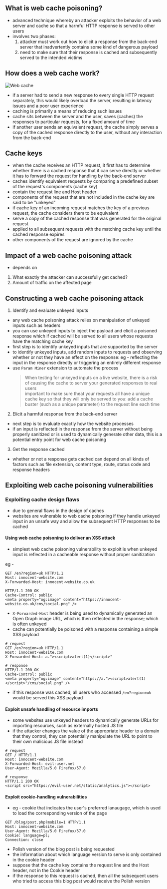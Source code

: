 ## What is web cache poisoning?

- advanced technique whereby an attacker exploits the behavior of a web server and cache so that a harmful HTTP response is served to other users
- involves two phases:
  1. attacker must work out how to elicit a response from the back-end server that inadvertently contains some kind of dangerous payload
  2. need to make sure that their response is cached and subsequently served to the intended victims

## How does a web cache work?

![Web cache](/Portswigger/images/caching.svg)

- if a server had to send a new response to every single HTTP request separately, this would likely overload the server, resulting in latency issues and a poor user experience
- caching is primarily a means of reducing such issues
- cache sits between the server and the user, saves (caches) the responses to particular requests, for a fixed amount of time
- if another user sends an equivalent request, the cache simply serves a copy of the cached response directly to the user, without any interaction from the back-end

## Cache keys

- when the cache receives an HTTP request, it first has to determine whether there is a cached response that it can serve directly or whether it has to forward the request for handling by the back-end server
- caches identify equivalent requests by comparing a predefined subset of the request's components (cache key)
- contain the request line and Host header
- components of the request that are not included in the cache key are said to be "unkeyed"
- if cache key of an incoming request matches the key of a previous request, the cache considers them to be equivalent
- serve a copy of the cached response that was generated for the original request
- applied to all subsequent requests with the matching cache key until the cached response expires
- other components of the request are ignored by the cache

## Impact of a web cache poisoning attack

- depends on

1. What exactly the attacker can successfully get cached?
2. Amount of traffic on the affected page

## Constructing a web cache poisoning attack

1. Identify and evaluate unkeyed inputs

- any web cache poisoning attack relies on manipulation of unkeyed inputs such as headers
- you can use unkeyed inputs to inject the payload and elicit a poisoned response which if cached will be served to all users whose requests have the matching cache key
- first step is to identify unkeyed inputs that are supported by the server
- to identify unkeyed inputs, add random inputs to requests and observing whether or not they have an effect on the response: eg - reflecting the input in the response directly or triggering an entirely different response
- use `Param Miner` extension to automate the process
  > When testing for unkeyed inputs on a live website, there is a risk of causing the cache to server your generated responses to real users  
  > important to make sure theat your requests all have a unique cache key so that they will only be served to you: add a cache buster (such as a unique parameter) to the request line each time

2. Elicit a harmful response from the back-end server

- next step is to evaluate exactly how the website processes
- if an input is reflected in the response from the server without being properly sanitized or is used to dynamically generate other data, this is a potential entry point for web cache poisoning

3. Get the response cached

- whether or not a response gets cached can depend on all kinds of factors such as file extension, content type, route, status code and response headers

## Exploiting web cache poisoning vulnerabilities

### Exploiting cache design flaws

- due to general flaws in the design of caches
- websites are vulnerable to web cache poisoning if they handle unkeyed input in an unsafe way and allow the subsequent HTTP responses to be cached

#### Using web cache poisoning to deliver an XSS attack

- simplest web cache poisoning vulnerability to exploit is when unkeyed input is reflected in a cacheable response without proper sanitization

eg -

```
GET /en?region=uk HTTP/1.1
Host: innocent-website.com
X-Forwarded-Host: innocent-website.co.uk

HTTP/1.1 200 OK
Cache-Control: public
<meta property="og:image" content="https://innocent-website.co.uk/cms/social.png" />
```

- `X-Forwarded-Host` header is being used to dynamically generated an Open Graph image URL, which is then reflected in the response; which is often unkeyed
- cache can potentially be poisoned with a response containing a simple XSS payload

```
# request
GET /en?region=uk HTTP/1.1
Host: innocent-website.com
X-Forwarded-Host: a."><script>alert(1)</script>"

# response
HTTP/1.1 200 OK
Cache-Control: public
<meta property="og:image" content="https://a."><script>alert(1)</script>"/cms/social.png" />
```

- if this response was cached, all users who accessed `/en?region=uk` would be served this XSS payload

#### Exploit unsafe handling of resource imports

- some websites use unkeyed headers to dynamically generate URLs for importing resources, such as externally hosted JS file
- if the attacker changes the value of the appropriate header to a domain that they control, they can potentially manipulate the URL to point to their own malicious JS file instead

```
# request
GET / HTTP/1.1
Host: innocent-website.com
X-Forwarded-Host: evil-user.net
User-Agent: Mozilla/5.0 Firefox/57.0

# response
HTTP/1.1 200 OK
<script src="https://evil-user.net/static/analytics.js"></script>
```

#### Exploit cookie-handling vulnerabilities

- eg - cookie that indicates the user's preferred lanaugage, which is used to load the corresponding version of the page

```
GET /blog/post.php?mobile=1 HTTP/1.1
Host: innocent-website.com
User-Agent: Mozilla/5.0 Firefox/57.0
Cookie: language=pl;
Connection: close
```

- Polish version of the blog post is being requested
- the information about which language version to serve is only contained in the cookie header
- suppose that the cache key contains the request line and the Host header, not in the Cookie header
- if the response to this request is cached, then all the subsequent users who tried to access this blog post would receive the Polish version

